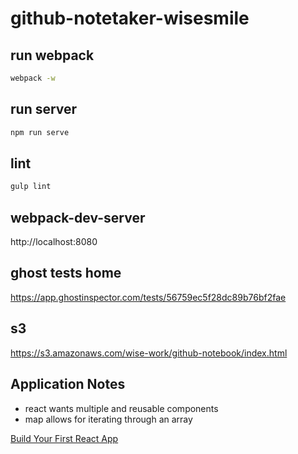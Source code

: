 # github-notetaker-wisesmile

## run webpack
```bash
webpack -w
```

## run server
```bash
npm run serve
```

## lint
```bash
gulp lint
```

## webpack-dev-server
http://localhost:8080

## ghost tests home
https://app.ghostinspector.com/tests/56759ec5f28dc89b76bf2fae

## s3
https://s3.amazonaws.com/wise-work/github-notebook/index.html

## Application Notes
- react wants multiple and reusable components
- map allows for iterating through an array

[Build Your First React App](https://egghead.io/series/build-your-first-react-js-application)
